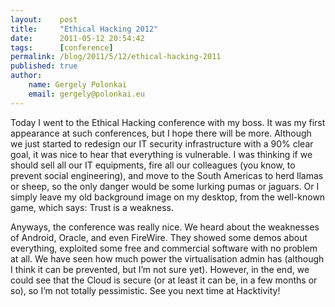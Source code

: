 ```yaml
---
layout:    post
title:     "Ethical Hacking 2012"
date:      2011-05-12 20:54:42
tags:      [conference]
permalink: /blog/2011/5/12/ethical-hacking-2011
published: true
author:
    name: Gergely Polonkai
    email: gergely@polonkai.eu
---
```


Today I went to the Ethical Hacking conference with my boss. It was my first
appearance at such conferences, but I hope there will be more. Although we
just started to redesign our IT security infrastructure with a 90% clear goal,
it was nice to hear that everything is vulnerable. I was thinking if we should
sell all our IT equipments, fire all our colleagues (you know, to prevent
social engineering), and move to the South Americas to herd llamas or sheep,
so the only danger would be some lurking pumas or jaguars. Or I simply leave
my old background image on my desktop, from the well-known game, which says:
Trust is a weakness.

Anyways, the conference was really nice. We heard about the weaknesses of
Android, Oracle, and even FireWire. They showed some demos about everything,
exploited some free and commercial software with no problem at all. We have
seen how much power the virtualisation admin has (although I think it can be
prevented, but I’m not sure yet). However, in the end, we could see that the
Cloud is secure (or at least it can be, in a few months or so), so I’m not
totally pessimistic. See you next time at Hacktivity!
